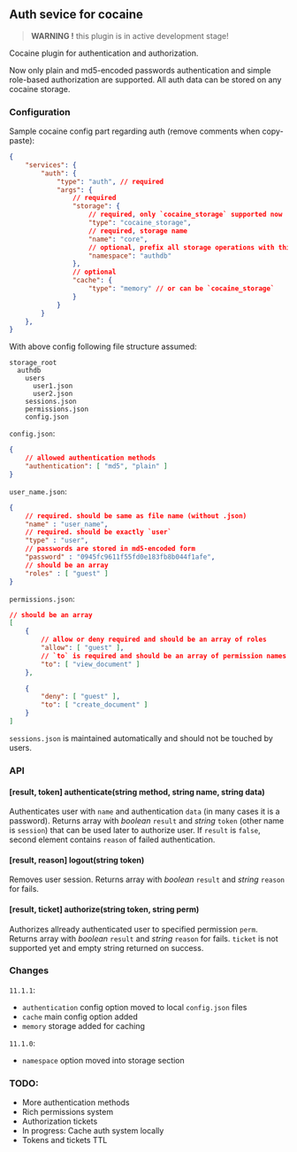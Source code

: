 ## Auth sevice for cocaine

> **WARNING !** this plugin is in active development stage!

Cocaine plugin for authentication and authorization.

Now only plain and md5-encoded passwords authentication and simple role-based authorization are supported. All auth data can be stored on any cocaine storage.

### Configuration

Sample cocaine config part regarding auth (remove comments when copy-paste):

```json
{
    "services": {
        "auth": {
            "type": "auth", // required
            "args": {
                // required
                "storage": {
                    // required, only `cocaine_storage` supported now
                    "type": "cocaine_storage",
                    // required, storage name
                    "name": "core",
                    // optional, prefix all storage operations with this value
                    "namespace": "authdb"
                },
                // optional
                "cache": {
                    "type": "memory" // or can be `cocaine_storage`
                }
            }
        }
    },
}
```

With above config following file structure assumed:

```
storage_root
  authdb
    users
      user1.json
      user2.json
    sessions.json
    permissions.json
    config.json
```

`config.json`:

```json
{
    // allowed authentication methods
    "authentication": [ "md5", "plain" ]
}
```

`user_name.json`:

```json
{
    // required. should be same as file name (without .json)
    "name" : "user_name",
    // required. should be exactly `user`
    "type" : "user",
    // passwords are stored in md5-encoded form
    "password" : "0945fc9611f55fd0e183fb8b044f1afe",
    // should be an array
    "roles" : [ "guest" ]
}
```

`permissions.json`:

```json
// should be an array
[
    {
        // allow or deny required and should be an array of roles
        "allow": [ "guest" ],
        // `to` is required and should be an array of permission names
        "to": [ "view_document" ]
    },

    {
        "deny": [ "guest" ],
        "to": [ "create_document" ]
    }
]
```

`sessions.json` is maintained automatically and should not be touched by users.

### API

#### [result, token] authenticate(string method, string name, string data)

Authenticates user with `name` and authentication `data` (in many cases it is a password). Returns array with _boolean_ `result` and _string_ `token` (other name is `session`) that can be used later to authorize user. If `result` is `false`, second element contains `reason` of failed authentication.

#### [result, reason] logout(string token)

Removes user session. Returns array with _boolean_ `result` and _string_ `reason` for fails.

#### [result, ticket] authorize(string token, string perm)

Authorizes allready authenticated user to specified permission `perm`. Returns array with _boolean_ `result` and _string_ `reason` for fails. `ticket` is not supported yet and empty string returned on success.

### Changes

`11.1.1`:

* `authentication` config option moved to local `config.json` files
* `cache` main config option added
* `memory` storage added for caching

`11.1.0`:

* `namespace` option moved into storage section

### TODO:

* More authentication methods
* Rich permissions system
* Authorization tickets
* In progress: Cache auth system locally
* Tokens and tickets TTL
